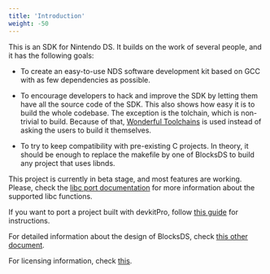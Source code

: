```yaml
---
title: 'Introduction'
weight: -50
---
```


This is an SDK for Nintendo DS. It builds on the work of several people, and it
has the following goals:

- To create an easy-to-use NDS software development kit based on GCC with as few
  dependencies as possible.

- To encourage developers to hack and improve the SDK by letting them have all
  the source code of the SDK. This also shows how easy it is to build the whole
  codebase. The exception is the tolchain, which is non-trivial to build.
  Because of that, [Wonderful Toolchains](https://wonderful.asie.pl/) is used
  instead of asking the users to build it themselves.

- To try to keep compatibility with pre-existing C projects. In theory, it
  should be enough to replace the makefile by one of BlocksDS to build any
  project that uses libnds.

This project is currently in beta stage, and most features are working. Please,
check the [libc port documentation](../../technical/libc) for more information
about the supported libc functions.

If you want to port a project built with devkitPro, follow
[this guide](../../technical/devkitarm_porting_guide) for instructions.

For detailed information about the design of BlocksDS, check
[this other document](../../technical/design_guide).

For licensing information, check [this](../licenses).

